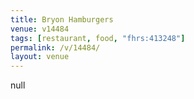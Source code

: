 ```yaml
---
title: Bryon Hamburgers
venue: v14484
tags: [restaurant, food, "fhrs:413248"]
permalink: /v/14484/
layout: venue
---
```

null